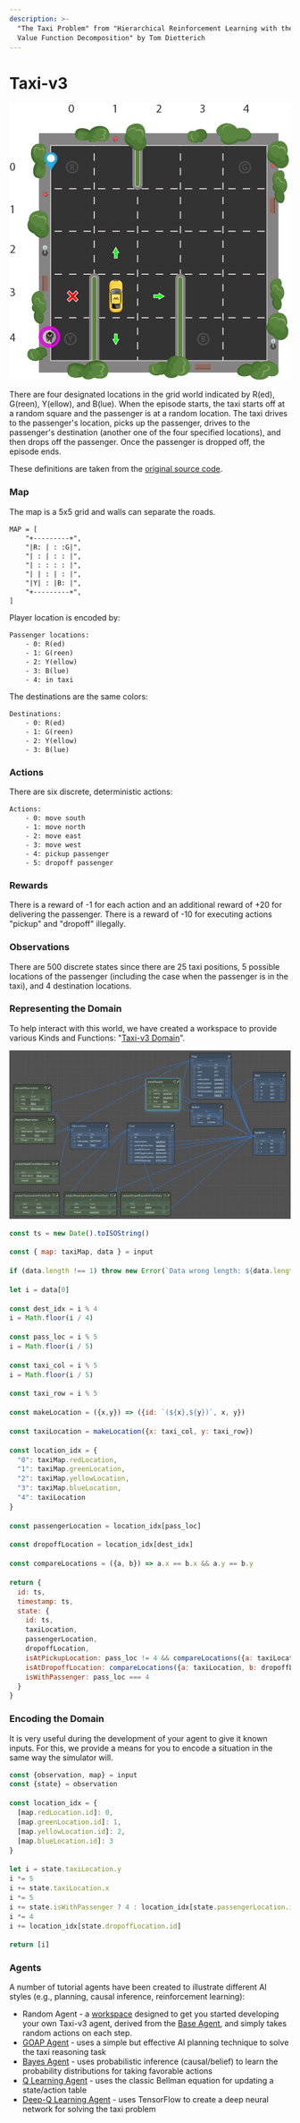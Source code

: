 ```yaml
---
description: >-
  "The Taxi Problem" from "Hierarchical Reinforcement Learning with the MAXQ
  Value Function Decomposition" by Tom Dietterich
---
```


# Taxi-v3

![You must pickup and drop-off a passenger \(actual map may vary\)](../../../../../.gitbook/assets/taxi.png)

There are four designated locations in the grid world indicated by R\(ed\), G\(reen\), Y\(ellow\), and B\(lue\). When the episode starts, the taxi starts off at a random square and the passenger is at a random location. The taxi drives to the passenger's location, picks up the passenger, drives to the passenger's destination \(another one of the four specified locations\), and then drops off the passenger. Once the passenger is dropped off, the episode ends.

These definitions are taken from the [original source code](https://github.com/openai/gym/blob/master/gym/envs/toy_text/taxi.py).

### Map

The map is a 5x5 grid and walls can separate the roads.  

```text
MAP = [
    "+---------+",
    "|R: | : :G|",
    "| : | : : |",
    "| : : : : |",
    "| | : | : |",
    "|Y| : |B: |",
    "+---------+",
]
```

Player location is encoded by:

```text
Passenger locations:
    - 0: R(ed)
    - 1: G(reen)
    - 2: Y(ellow)
    - 3: B(lue)
    - 4: in taxi
```

The destinations are the same colors:

```text
Destinations:
    - 0: R(ed)
    - 1: G(reen)
    - 2: Y(ellow)
    - 3: B(lue)
```

### Actions

There are six discrete, deterministic actions:

```text
Actions:
    - 0: move south
    - 1: move north
    - 2: move east 
    - 3: move west 
    - 4: pickup passenger
    - 5: dropoff passenger
```

### Rewards

There is a reward of -1 for each action and an additional reward of +20 for delivering the passenger. There is a reward of -10 for executing actions "pickup" and "dropoff" illegally.

### Observations

There are 500 discrete states since there are 25 taxi positions, 5 possible locations of the passenger \(including the case when the passenger is in the taxi\), and 4 destination locations.

### Representing the Domain

To help interact with this world, we have created a workspace to provide various Kinds and Functions: "[Taxi-v3 Domain](https://lastknowngood.knowledge.maana.io/workspace/83159cfb-21b5-4609-9429-d4486afb1085)".

![](../../../../../.gitbook/assets/taxi-v3-domain.png)

```javascript
const ts = new Date().toISOString()

const { map: taxiMap, data } = input

if (data.length !== 1) throw new Error(`Data wrong length: ${data.length} (expecting 1)`)

let i = data[0]

const dest_idx = i % 4
i = Math.floor(i / 4)

const pass_loc = i % 5
i = Math.floor(i / 5)

const taxi_col = i % 5
i = Math.floor(i / 5)

const taxi_row = i % 5
  
const makeLocation = ({x,y}) => ({id: `(${x},${y})`, x, y})

const taxiLocation = makeLocation({x: taxi_col, y: taxi_row})

const location_idx = {
  "0": taxiMap.redLocation,
  "1": taxiMap.greenLocation,
  "2": taxiMap.yellowLocation,
  "3": taxiMap.blueLocation,
  "4": taxiLocation
}

const passengerLocation = location_idx[pass_loc]

const dropoffLocation = location_idx[dest_idx]

const compareLocations = ({a, b}) => a.x == b.x && a.y == b.y

return {
  id: ts,
  timestamp: ts,
  state: {
    id: ts,
    taxiLocation,
    passengerLocation,
    dropoffLocation,
    isAtPickupLocation: pass_loc != 4 && compareLocations({a: taxiLocation, b: passengerLocation}),
    isAtDropoffLocation: compareLocations({a: taxiLocation, b: dropoffLocation}),
    isWithPassenger: pass_loc === 4
  }
}
```

### Encoding the Domain

It is very useful during the development of your agent to give it known inputs.  For this, we provide a means for you to encode a situation in the same way the simulator will.

```javascript
const {observation, map} = input
const {state} = observation

const location_idx = {
  [map.redLocation.id]: 0,
  [map.greenLocation.id]: 1,
  [map.yellowLocation.id]: 2,
  [map.blueLocation.id]: 3
}

let i = state.taxiLocation.y
i *= 5
i += state.taxiLocation.x
i *= 5
i += state.isWithPassenger ? 4 : location_idx[state.passengerLocation.id]
i *= 4
i += location_idx[state.dropoffLocation.id]

return [i]
```

### Agents

A number of tutorial agents have been created to illustrate different AI styles \(e.g., planning, causal inference, reinforcement learning\):

* Random Agent - a [workspace](https://lastknowngood.knowledge.maana.io/workspace/46661294-c682-4cbd-8e05-78e1db2a1229) designed to get you started developing your own Taxi-v3 agent, derived from the [Base Agent](../../agents/base-agent.md), and simply takes random actions on each step.
* [GOAP Agent](../../../../../training/advanced/inference/logical-inference-and-ai-planning.md) - uses a simple but effective AI planning technique to solve the taxi reasoning task
* [Bayes Agent](../../../../../training/advanced/inference/probabilistic-inference-and-causal-networks.md) - uses probabilistic inference \(causal/belief\) to learn the probability distributions for taking favorable actions
* [Q Learning Agent](../../../../../training/advanced/learning/reinforcement-learning-q-learning-with-open-ai-taxi.md) - uses the classic Bellman equation for updating a state/action table
* [Deep-Q Learning Agent](../../../../../training/advanced/learning/reinforcement-learning-deep-q-network-dqn-with-open-ai-taxi.md) - uses TensorFlow to create a deep neural network for solving the taxi problem



